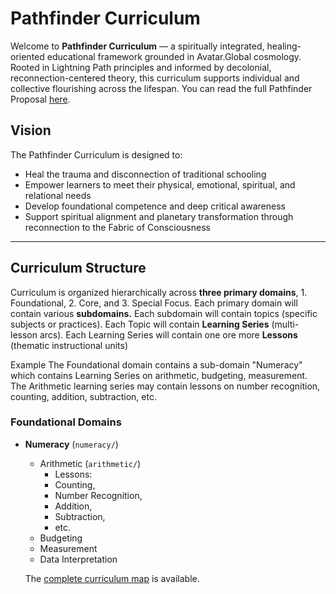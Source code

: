 # Pathfinder Curriculum

Welcome to **Pathfinder Curriculum** — a spiritually integrated, healing-oriented educational framework grounded in Avatar.Global cosmology. Rooted in Lightning Path principles and informed by decolonial, reconnection-centered theory, this curriculum supports individual and collective flourishing across the lifespan. You can read the full Pathfinder Proposal [here](pathfinder-theory/1-The-Pathfinder-Educational-Model.pdf).

## Vision

The Pathfinder Curriculum is designed to:
- Heal the trauma and disconnection of traditional schooling
- Empower learners to meet their physical, emotional, spiritual, and relational needs
- Develop foundational competence and deep critical awareness
- Support spiritual alignment and planetary transformation through reconnection to the Fabric of Consciousness

---

## Curriculum Structure

Curriculum is organized hierarchically across **three primary domains**, 1. Foundational, 2. Core, and 3. Special Focus. Each primary domain will contain various **subdomains.** Each subdomain will contain topics (specific subjects or practices). Each Topic will contain **Learning Series** (multi-lesson arcs). Each Learning Series will contain one ore more **Lessons** (thematic instructional units)

Example The Foundational domain contains a sub-domain "Numeracy" which contains Learning Series on arithmetic, budgeting, measurement. The Arithmetic learning series may contain lessons on number recognition, counting, addition, subtraction, etc. 

###  Foundational Domains

- **Numeracy** (`numeracy/`)

  - Arithmetic (`arithmetic/`)
    - Lessons: 
    - Counting, 
    - Number Recognition, 
    - Addition, 
    - Subtraction, 
    - etc.
  - Budgeting
  - Measurement
  - Data Interpretation

  

  The [complete curriculum map](curriculum-map.md) is available. 

